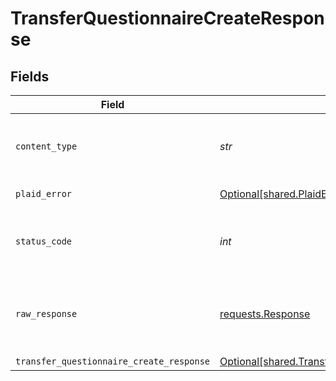 # TransferQuestionnaireCreateResponse


## Fields

| Field                                                                                                              | Type                                                                                                               | Required                                                                                                           | Description                                                                                                        |
| ------------------------------------------------------------------------------------------------------------------ | ------------------------------------------------------------------------------------------------------------------ | ------------------------------------------------------------------------------------------------------------------ | ------------------------------------------------------------------------------------------------------------------ |
| `content_type`                                                                                                     | *str*                                                                                                              | :heavy_check_mark:                                                                                                 | HTTP response content type for this operation                                                                      |
| `plaid_error`                                                                                                      | [Optional[shared.PlaidError]](../../models/shared/plaiderror.md)                                                   | :heavy_minus_sign:                                                                                                 | Error response                                                                                                     |
| `status_code`                                                                                                      | *int*                                                                                                              | :heavy_check_mark:                                                                                                 | HTTP response status code for this operation                                                                       |
| `raw_response`                                                                                                     | [requests.Response](https://requests.readthedocs.io/en/latest/api/#requests.Response)                              | :heavy_check_mark:                                                                                                 | Raw HTTP response; suitable for custom response parsing                                                            |
| `transfer_questionnaire_create_response`                                                                           | [Optional[shared.TransferQuestionnaireCreateResponse]](../../models/shared/transferquestionnairecreateresponse.md) | :heavy_minus_sign:                                                                                                 | OK                                                                                                                 |